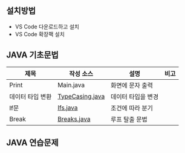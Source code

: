## 설치방법
- VS Code 다운로드하고 설치
- VS Code 확장팩 설치
## JAVA 기초문법
| 제목 | 작성 소스 | 설명 | 비고 |
| --- | --- | --- | --- |
| Print | Main.java | 화면에 문자 출력 |  |
| 데이터 타입 변환 | [TypeCasing.java](https://github.com/aabchyein/study_javas/blob/master/src/TypeCasting.java) | 데이터 타입을 변경 |  |
| If문 | [Ifs.java](./src/Ifs.java) | 조건에 따라 분기 |  |
| Break | [Breaks.java](./src/Breaks.java) | 루프 탈출 문법 |  |

## JAVA 연습문제
